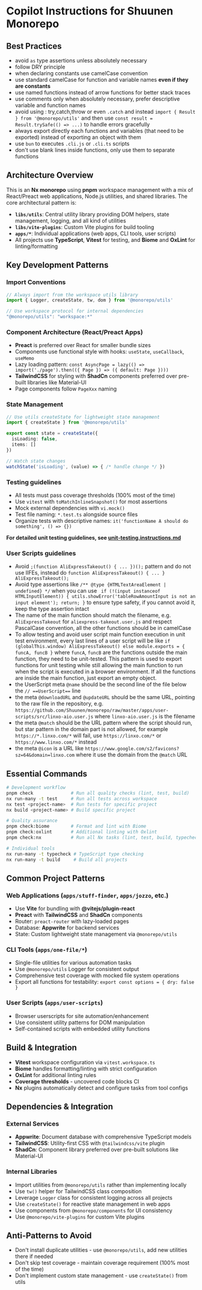 # Copilot Instructions for Shuunen Monorepo

## Best Practices

- avoid `as` type assertions unless absolutely necessary
- follow DRY principle
- when declaring constants use camelCase convention
- use standard camelCase for function and variable names **even if they are constants**
- use named functions instead of arrow functions for better stack traces
- use comments only when absolutely necessary, prefer descriptive variable and function names
- avoid using : try,catch,throw or even `.catch` and instead `import { Result } from '@monorepo/utils'` and then use `const result = Result.trySafe(() => ...)` to handle errors gracefully
- always export directly each functions and variables (that need to be exported) instead of exporting an object with them
- use `bun` to executes `.cli.js` or `.cli.ts` scripts
- don't use blank lines inside functions, only use them to separate functions

## Architecture Overview

This is an **Nx monorepo** using **pnpm** workspace management with a mix of React/Preact web applications, Node.js utilities, and shared libraries. The core architectural pattern is:

- **`libs/utils`**: Central utility library providing DOM helpers, state management, logging, and all kind of utilities
- **`libs/vite-plugins`**: Custom Vite plugins for build tooling
- **`apps/*`**: Individual applications (web apps, CLI tools, user scripts)
- All projects use **TypeScript**, **Vitest** for testing, and **Biome** and **OxLint** for linting/formatting

## Key Development Patterns

### Import Conventions

```typescript
// Always import from the workspace utils library
import { Logger, createState, tw, dom } from '@monorepo/utils'

// Use workspace protocol for internal dependencies
"@monorepo/utils": "workspace:*"
```

### Component Architecture (React/Preact Apps)

- **Preact** is preferred over React for smaller bundle sizes
- Components use functional style with hooks: `useState`, `useCallback`, `useMemo`
- Lazy loading pattern: `const AsyncPage = lazy(() => import('./page').then(({ Page }) => ({ default: Page })))`
- **TailwindCSS** for styling with **ShadCn** components preferred over pre-built libraries like Material-UI
- Page components follow `PageXxx` naming

### State Management

```typescript
// Use utils createState for lightweight state management
import { createState } from '@monorepo/utils'

export const state = createState({
  isLoading: false,
  items: []
})

// Watch state changes
watchState('isLoading', (value) => { /* handle change */ })
```

### Testing guidelines

- All tests must pass coverage thresholds (100% most of the time)
- Use `vitest` with `toMatchInlineSnapshot()` for most assertions
- Mock external dependencies with `vi.mock()`
- Test file naming: `*.test.ts` alongside source files
- Organize tests with descriptive names: `it('functionName A should do something', () => {})`

**For detailed unit testing guidelines, see [unit-testing.instructions.md](./instructions/unit-testing.instructions.md)**

### User Scripts guidelines

- Avoid `;(function AliExpressTakeout() { ... })();` pattern and do not use IIFEs, instead do `function AliExpressTakeout() { ... } AliExpressTakeout();`
- Avoid type assertions like `/** @type {HTMLTextAreaElement | undefined} */` when you can use ` if (!(input instanceof HTMLInputElement)) { utils.showError('tableRowAmountInput is not an input element'); return; }` to ensure type safety, if you cannot avoid it, keep the type assertion intact
- The name of the main function should match the filename, e.g. `AliExpressTakeout` for `aliexpress-takeout.user.js` and respect PascalCase convention, all the other functions should be in camelCase
- To allow testing and avoid user script main function execution in unit test environment, every last lines of a user script will be like `if (globalThis.window) AliExpressTakeout() else module.exports = { funcA, funcB }` where `funcA`, `funcB` are the functions outside the main function, they need to be unit-tested. This pattern is used to export functions for unit testing while still allowing the main function to run when the script is executed in a browser environment. If all the functions are inside the main function, just export an empty object.
- the UserScript meta `@name` should be the second line of the file below the `// ==UserScript==` line
- the meta `@downloadURL` and `@updateURL` should be the same URL, pointing to the raw file in the repository, e.g. `https://github.com/Shuunen/monorepo/raw/master/apps/user-scripts/src/linxo-aio.user.js` where `linxo-aio.user.js` is the filename
- the meta `@match` should be the URL pattern where the script should run, but star pattern in the domain part is not allowed, for example `https://*.linxo.com/*` will fail, use `https://linxo.com/*` or `https://www.linxo.com/*` instead
- the meta `@icon` is a URL like `https://www.google.com/s2/favicons?sz=64&domain=linxo.com` where it use the domain from the `@match` URL

## Essential Commands

```bash
# Development workflow
pnpm check              # Run all quality checks (lint, test, build)
nx run-many -t test     # Run all tests across workspace
nx test <project-name>  # Run tests for specific project
nx build <project-name> # Build specific project

# Quality assurance
pnpm check:biome        # Format and lint with Biome
pnpm check:oxlint       # Additional linting with Oxlint  
pnpm check:nx           # Run all Nx tasks (lint, test, build, typecheck)

# Individual tools
nx run-many -t typecheck # TypeScript type checking
nx run-many -t build     # Build all projects
```

## Common Project Patterns

### Web Applications (`apps/stuff-finder`, `apps/jozzo`, etc.)

- Use **Vite** for bundling with **@vitejs/plugin-react** 
- **Preact** with **TailwindCSS** and **ShadCn** components
- Router: `preact-router` with lazy-loaded pages
- Database: **Appwrite** for backend services
- State: Custom lightweight state management via `@monorepo/utils`

### CLI Tools (`apps/one-file/*`)

- Single-file utilities for various automation tasks
- Use `@monorepo/utils` Logger for consistent output
- Comprehensive test coverage with mocked file system operations
- Export all functions for testability: `export const options = { dry: false }`

### User Scripts (`apps/user-scripts`)

- Browser userscripts for site automation/enhancement
- Use consistent utility patterns for DOM manipulation
- Self-contained scripts with embedded utility functions

## Build & Integration

- **Vitest** workspace configuration via `vitest.workspace.ts`
- **Biome** handles formatting/linting with strict configuration
- **OxLint** for additional linting rules
- **Coverage thresholds** - uncovered code blocks CI
- **Nx** plugins automatically detect and configure tasks from tool configs

## Dependencies & Integration

### External Services

- **Appwrite**: Document database with comprehensive TypeScript models
- **TailwindCSS**: Utility-first CSS with `@tailwindcss/vite` plugin
- **ShadCn**: Component library preferred over pre-built solutions like Material-UI

### Internal Libraries

- Import utilities from `@monorepo/utils` rather than implementing locally
- Use `tw()` helper for TailwindCSS class composition
- Leverage `Logger` class for consistent logging across all projects
- Use `createState()` for reactive state management in web apps
- Use components from `@monorepo/components` for UI consistency
- Use `@monorepo/vite-plugins` for custom Vite plugins

## Anti-Patterns to Avoid

- Don't install duplicate utilities - use `@monorepo/utils`, add new utilities there if needed
- Don't skip test coverage - maintain coverage requirement (100% most of the time)
- Don't implement custom state management - use `createState()` from utils
